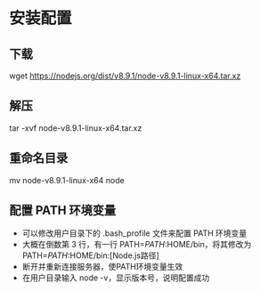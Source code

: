# 安装配置

## 下载

wget https://nodejs.org/dist/v8.9.1/node-v8.9.1-linux-x64.tar.xz

## 解压

tar -xvf node-v8.9.1-linux-x64.tar.xz

## 重命名目录

mv node-v8.9.1-linux-x64 node

## 配置 PATH 环境变量

* 可以修改用户目录下的 .bash_profile 文件来配置 PATH 环境变量
* 大概在倒数第 3 行，有一行 PATH=$PATH:$HOME/bin，将其修改为 PATH=$PATH:$HOME/bin:[Node.js路径]
* 断开并重新连接服务器，使PATH环境变量生效
* 在用户目录输入 node -v，显示版本号，说明配置成功